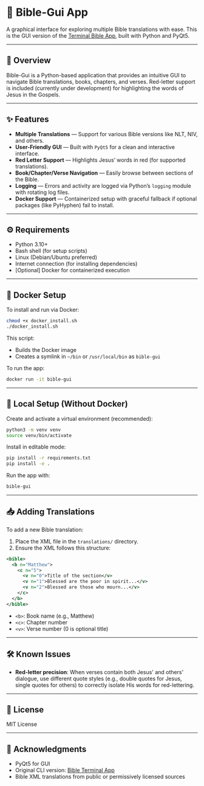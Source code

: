 # 📖 Bible-Gui App

A graphical interface for exploring multiple Bible translations with ease.
This is the GUI version of the [Terminal Bible App](https://github.com/davidrose07/Bible), built with Python and PyQt5.

---

## 🚀 Overview

Bible-Gui is a Python-based application that provides an intuitive GUI to navigate Bible translations, books, chapters, and verses.
Red-letter support is included (currently under development) for highlighting the words of Jesus in the Gospels.

---

## ✨ Features

* **Multiple Translations** — Support for various Bible versions like NLT, NIV, and others.
* **User-Friendly GUI** — Built with `PyQt5` for a clean and interactive interface.
* **Red Letter Support** — Highlights Jesus’ words in red (for supported translations).
* **Book/Chapter/Verse Navigation** — Easily browse between sections of the Bible.
* **Logging** — Errors and activity are logged via Python’s `logging` module with rotating log files.
* **Docker Support** — Containerized setup with graceful fallback if optional packages (like PyHyphen) fail to install.

---

## ⚙️ Requirements

* Python 3.10+
* Bash shell (for setup scripts)
* Linux (Debian/Ubuntu preferred)
* Internet connection (for installing dependencies)
* \[Optional] Docker for containerized execution

---

## 🐳 Docker Setup

To install and run via Docker:

```bash
chmod +x docker_install.sh
./docker_install.sh
```

This script:

* Builds the Docker image
* Creates a symlink in `~/bin` or `/usr/local/bin` as `bible-gui`

To run the app:

```bash
docker run -it bible-gui
```

---

## 🧪 Local Setup (Without Docker)

Create and activate a virtual environment (recommended):

```bash
python3 -m venv venv
source venv/bin/activate
```

Install in editable mode:

```bash
pip install -r requirements.txt
pip install -e .
```

Run the app with:

```bash
bible-gui
```

---

## 📥 Adding Translations

To add a new Bible translation:

1. Place the XML file in the `translations/` directory.
2. Ensure the XML follows this structure:

```xml
<bible>
  <b n="Matthew">
    <c n="5">
      <v n="0">Title of the section</v>
      <v n="1">Blessed are the poor in spirit...</v>
      <v n="2">Blessed are those who mourn...</v>
    </c>
  </b>
</bible>
```

* `<b>`: Book name (e.g., Matthew)
* `<c>`: Chapter number
* `<v>`: Verse number (0 is optional title)

---

## 🛠️ Known Issues

* **Red-letter precision**: When verses contain both Jesus' and others' dialogue, use different quote styles (e.g., double quotes for Jesus, single quotes for others) to correctly isolate His words for red-lettering.

---

## 📜 License

MIT License

---

## 🙏 Acknowledgments

* PyQt5 for GUI
* Original CLI version: [Bible Terminal App](https://github.com/davidrose07/Bible)
* Bible XML translations from public or permissively licensed sources
